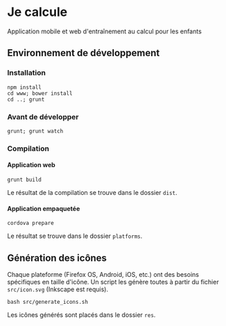 # Je calcule

Application mobile et web d'entraînement au calcul pour les enfants

## Environnement de développement

### Installation

    npm install
    cd www; bower install
    cd ..; grunt

### Avant de développer

    grunt; grunt watch

### Compilation

#### Application web

    grunt build

Le résultat de la compilation se trouve dans le dossier `dist`.

#### Application empaquetée

    cordova prepare

Le résultat se trouve dans le dossier `platforms`.

## Génération des icônes

Chaque plateforme (Firefox OS, Android, iOS, etc.) ont des besoins spécifiques en taille d'icône.
Un script les génère toutes à partir du fichier `src/icon.svg` (Inkscape est requis).

    bash src/generate_icons.sh

Les icônes générés sont placés dans le dossier `res`.
